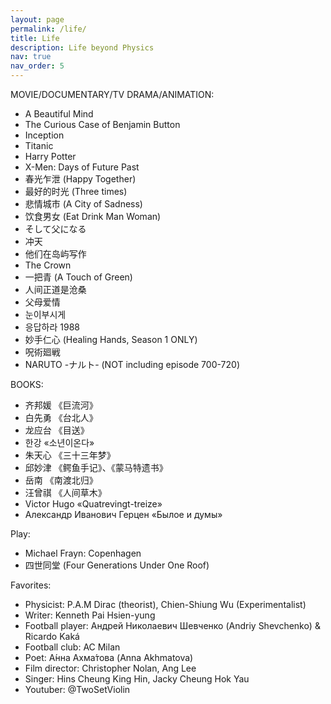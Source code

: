 ```yaml
---
layout: page
permalink: /life/
title: Life 
description: Life beyond Physics
nav: true
nav_order: 5
---
```


MOVIE/DOCUMENTARY/TV DRAMA/ANIMATION:
- A Beautiful Mind
- The Curious Case of Benjamin Button
- Inception
- Titanic
- Harry Potter
- X-Men: Days of Future Past
- 春光乍泄 (Happy Together)
- 最好的时光 (Three times)
- 悲情城市 (A City of Sadness)
- 饮食男女 (Eat Drink Man Woman)
- そして父になる
- 冲天
- 他们在岛屿写作
- The Crown
- 一把青 (A Touch of Green)
- 人间正道是沧桑
- 父母爱情
- 눈이부시게
- 응답하라 1988
- 妙手仁心 (Healing Hands, Season 1 ONLY)
- 呪術廻戦
- NARUTO -ナルト- (NOT including episode 700-720)

BOOKS:
- 齐邦媛 《巨流河》
- 白先勇 《台北人》 
- 龙应台 《目送》 
- 한강 «소년이온다» 
- 朱天心 《三十三年梦》
- 邱妙津 《鳄鱼手记》、《蒙马特遗书》
- 岳南 《南渡北归》
- 汪曾祺 《人间草木》
- Victor Hugo «Quatrevingt-treize» 
- Александр Иванович Герцен «Былое и думы» 

Play:
- Michael Frayn: Copenhagen
- 四世同堂 (Four Generations Under One Roof)

Favorites:
- Physicist: P.A.M Dirac (theorist), Chien-Shiung Wu (Experimentalist)
- Writer: Kenneth Pai Hsien-yung
- Football player: Андрей Николаевич Шевченко (Andriy Shevchenko) & Ricardo Kaká
- Football club: AC Milan
- Poet: А́нна Ахма́това (Anna Akhmatova)
- Film director: Christopher Nolan, Ang Lee
- Singer: Hins Cheung King Hin, Jacky Cheung Hok Yau
- Youtuber: @TwoSetViolin 
